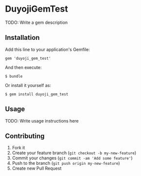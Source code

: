 # DuyojiGemTest

TODO: Write a gem description

## Installation

Add this line to your application's Gemfile:

    gem 'duyoji_gem_test'

And then execute:

    $ bundle

Or install it yourself as:

    $ gem install duyoji_gem_test

## Usage

TODO: Write usage instructions here

## Contributing

1. Fork it
2. Create your feature branch (`git checkout -b my-new-feature`)
3. Commit your changes (`git commit -am 'Add some feature'`)
4. Push to the branch (`git push origin my-new-feature`)
5. Create new Pull Request
